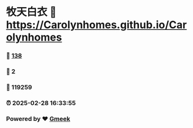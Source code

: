 # 牧天白衣 :link: https://Carolynhomes.github.io/Carolynhomes 
### :page_facing_up: [138](https://Carolynhomes.github.io/Carolynhomes/tag.html) 
### :speech_balloon: 2 
### :hibiscus: 119259 
### :alarm_clock: 2025-02-28 16:33:55 
### Powered by :heart: [Gmeek](https://github.com/Meekdai/Gmeek)
